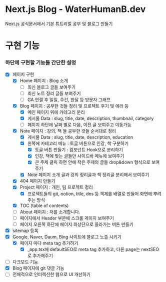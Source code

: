 # Next.js Blog - WaterHumanB.dev

Next.js 공식문서에서 기본 튜트리얼 공부 및 블로그 만들기

# 구현 기능

### 하단에 구현할 기능들 간단한 설명

- [x] 페이지 구현
  - [x] Home 페이지 : Blog 소개
    - [ ] 최신 블로그 글들 보여주기
    - [ ] 최신 노트 정리 글들 보여주기
    - [ ] GA 연결 후 일일, 주간, 한달 등 방문자 그래프
  - [x] Blog 페이지 : 공부한 것들 정리 및 프로젝트 후기 및 에러 등
    - [x] 메인 페이지 위에 카테고리 분리
    - [x] 게시물 Data : slug, title, date, description, thumbnail, category
    - [ ] 페이지 하단에 날짜 별로 다음, 이전 글 보여주고 이동가능
  - [x] Note 페이지 : 강의, 책 들 공부한 것들 순서대로 정리
    - [x] 게시물 Data : slug, title, date, description, education
    - [x] 왼쪽에 카테고리 메뉴 : 토글 버튼으로 인강, 책 구분하기
      - [x] 토글 버튼 만들기 : 컴포넌트 Hook으로 분리하기
      - [x] 인강, 책에 맞는 글들만 사이드바 메뉴에 보여주기
      - [x] 큰 주제 클릭 하면 안에 작은 주제의 글들 drop&down 형식으로 보여주기
    - [x] Note 페이지 소개 글과 강의 정리글과 책 정리글 분리해서 보여주기
  - [x] 404 페이지 만들기
  - [x] Project 페이지 : 개인, 팀 프로젝트 정리
    - [x] 프로젝트들의 git, notion, title, des 등 객체를 배열로 만들어 화면에 뿌려주는 방식
  - [x] TOC (table of contents)
  - [ ] About 페이지 : 저를 소개합니다.
  - [ ] 페이지에서 Header 부분에 스크롤 게이지 보여주기
  - [ ] 페이지 오른쪽 하단에 페이지 최상단으로 올라가는 버튼 만들기
- [x] sitemap 등록
- [x] Google, Naver, Daum, Bing 사이트에 블로그 노출 시키기
  - [x] 페이지 마다 meta tag 추가하기
    - [x] \_app.tsx에 defaultSEO로 meta tag 추가하고, 다른 page는 nextSEO로 추가해주기
- [ ] 다크모드 기능
- [x] Blog 페이지에 git 댓글 기능
- [ ] 전체적으로 인터렉션한 웹으로 UI 개선하기
